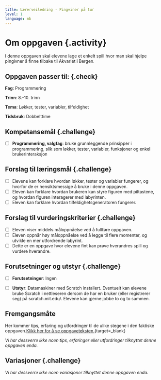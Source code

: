 ```yaml
---
title: Lærerveiledning - Pingviner på tur
level: 1
language: nb
---
```


# Om oppgaven {.activity}
I denne oppgaven skal elevene lage et enkelt spill hvor man skal hjelpe pingivner å finne tilbake til Akvariet i Bergen.


## Oppgaven passer til: {.check}
__Fag__: Programmering

__Trinn__: 8.-10. trinn

__Tema__: Løkker, tester, variabler, tilfeldighet

__Tidsbruk__: Dobbelttime


## Kompetansemål {.challenge}

- [ ]  __Programmering, valgfag__: bruke grunnleggende prinsipper i programmering, slik som løkker, tester, variabler, funksjoner og enkel brukerinteraksjon


## Forslag til læringsmål {.challenge}

- [ ] Elevene kan forklare hvordan løkker, tester og variabler fungerer, og hvorfor de er hensiktsmessige å bruke i denne oppgaven.
- [ ] Eleven kan forklare hvordan brukeren kan styre figuren med piltastene, og hvordan figuren interagerer med labyrinten.
- [ ] Eleven kan forklare hvordan tilfeldighetsgeneratoren fungerer.

## Forslag til vurderingskriterier {.challenge}

- [ ] Eleven viser middels måloppnåelse ved å fullføre oppgaven.
- [ ] Eleven oppnår høy måloppnåelse ved å legge til flere momenter, og utvikle en mer utfordrende labyrint.
 - [ ] Dette er en oppgave hvor elevene fint kan prøve hverandres spill og vurdere hverandre.

## Forutsetninger og utstyr {.challenge}

- [ ]  __Forutsetninger__: Ingen

- [ ]  __Utstyr__: Datamaskiner med Scratch installert. Eventuelt kan elevene bruke Scratch i nettleseren dersom de har en bruker (eller registrerer seg) på scratch.mit.edu/. Elevene kan gjerne jobbe to og to sammen.


## Fremgangsmåte
Her kommer tips, erfaring og utfordringer til de ulike stegene i den faktiske oppgaven.[Klikk her for å se oppgaveteksten.](../pingviner_pa_tur/pingviner_pa_tur.html){target=_blank}


_Vi har dessverre ikke noen tips, erfaringer eller utfordringer tilknyttet denne oppgaven enda._


## Variasjoner {.challenge}
_Vi har dessverre ikke noen variasjoner tilknyttet denne oppgaven enda._
